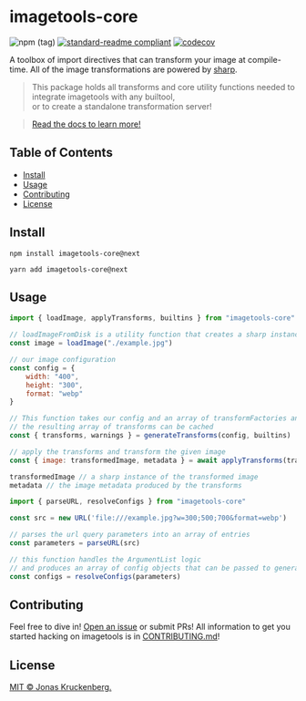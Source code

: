 # imagetools-core

<!-- badges -->
![npm (tag)](https://img.shields.io/npm/v/imagetools-core/next)
[![standard-readme compliant](https://img.shields.io/badge/readme%20style-standard-brightgreen.svg?style=flat-square)](https://github.com/RichardLitt/standard-readme)
[![codecov](https://codecov.io/gh/JonasKruckenberg/imagetools/branch/next/graph/badge.svg?token=bJrFBmuczA&flag=imagetools-core)](https://codecov.io/gh/JonasKruckenberg/imagetools/)

A toolbox of import directives that can transform your image at compile-time.
All of the image transformations are powered by [sharp](https://sharp.pixelplumbing.com).

> This package holds all transforms and core utility functions needed to integrate imagetools with any builtool,<br>
> or to create a standalone transformation server!

> [Read the docs to learn more!](../../docs/README.md)

## Table of Contents

- [Install](#install)
- [Usage](#usage)
- [Contributing](#contributing)
- [License](#license)

## Install

```
npm install imagetools-core@next
```

```
yarn add imagetools-core@next
```

## Usage

```js
import { loadImage, applyTransforms, builtins } from "imagetools-core"

// loadImageFromDisk is a utility function that creates a sharp instances of the specified image 
const image = loadImage("./example.jpg")

// our image configuration
const config = {
    width: "400",
    height: "300",
    format: "webp"
}

// This function takes our config and an array of transformFactories and creates an array of transforms
// the resulting array of transforms can be cached
const { transforms, warnings } = generateTransforms(config, builtins)

// apply the transforms and transform the given image
const { image: transformedImage, metadata } = await applyTransforms(transforms, image)

transformedImage // a sharp instance of the transformed image
metadata // the image metadata produced by the transforms
```

```js
import { parseURL, resolveConfigs } from "imagetools-core"

const src = new URL('file:///example.jpg?w=300;500;700&format=webp')

// parses the url query parameters into an array of entries
const parameters = parseURL(src)

// this function handles the ArgumentList logic 
// and produces an array of config objects that can be passed to generateTransforms
const configs = resolveConfigs(parameters)
```

## Contributing

Feel free to dive in! [Open an issue](https://github.com/JonasKruckenberg/imagetools/issues/new) or submit PRs!
All information to get you started hacking on imagetools is in [CONTRIBUTING.md](../../CONTRIBUTING.md)!

## License
[MIT © Jonas Kruckenberg.](./LICENSE)